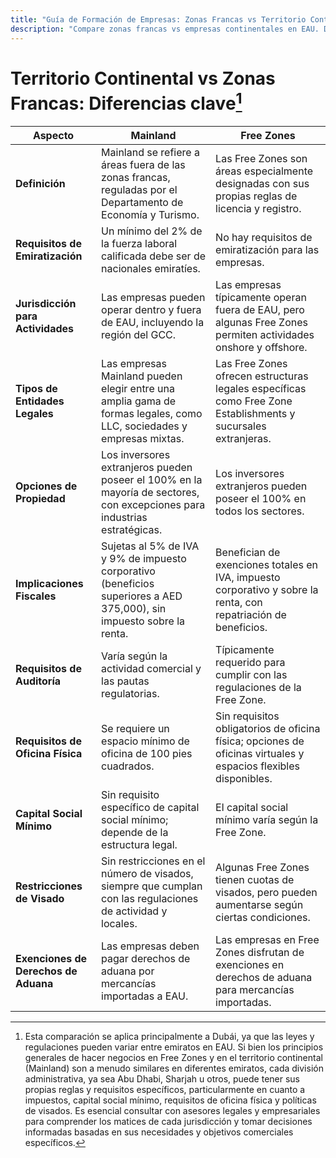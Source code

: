 ```yaml
---
title: "Guía de Formación de Empresas: Zonas Francas vs Territorio Continental de EAU"
description: "Compare zonas francas vs empresas continentales en EAU. Diferencias clave en impuestos, propiedad, visas y actividades comerciales entre configuración en zona franca y continental."
---
```


# Territorio Continental vs Zonas Francas: Diferencias clave[^1]

| **Aspecto**                          | **Mainland**                                                                                                              | **Free Zones**                                                                                                  |
| ------------------------------------ | ------------------------------------------------------------------------------------------------------------------------- | --------------------------------------------------------------------------------------------------------------- |
| **Definición**                       | Mainland se refiere a áreas fuera de las zonas francas, reguladas por el Departamento de Economía y Turismo.              | Las Free Zones son áreas especialmente designadas con sus propias reglas de licencia y registro.                |
| **Requisitos de Emiratización**      | Un mínimo del 2% de la fuerza laboral calificada debe ser de nacionales emiratíes.                                        | No hay requisitos de emiratización para las empresas.                                                           |
| **Jurisdicción para Actividades**    | Las empresas pueden operar dentro y fuera de EAU, incluyendo la región del GCC.                                           | Las empresas típicamente operan fuera de EAU, pero algunas Free Zones permiten actividades onshore y offshore.  |
| **Tipos de Entidades Legales**       | Las empresas Mainland pueden elegir entre una amplia gama de formas legales, como LLC, sociedades y empresas mixtas.      | Las Free Zones ofrecen estructuras legales específicas como Free Zone Establishments y sucursales extranjeras.  |
| **Opciones de Propiedad**            | Los inversores extranjeros pueden poseer el 100% en la mayoría de sectores, con excepciones para industrias estratégicas. | Los inversores extranjeros pueden poseer el 100% en todos los sectores.                                         |
| **Implicaciones Fiscales**           | Sujetas al 5% de IVA y 9% de impuesto corporativo (beneficios superiores a AED 375,000), sin impuesto sobre la renta.     | Benefician de exenciones totales en IVA, impuesto corporativo y sobre la renta, con repatriación de beneficios. |
| **Requisitos de Auditoría**          | Varía según la actividad comercial y las pautas regulatorias.                                                             | Típicamente requerido para cumplir con las regulaciones de la Free Zone.                                        |
| **Requisitos de Oficina Física**     | Se requiere un espacio mínimo de oficina de 100 pies cuadrados.                                                           | Sin requisitos obligatorios de oficina física; opciones de oficinas virtuales y espacios flexibles disponibles. |
| **Capital Social Mínimo**            | Sin requisito específico de capital social mínimo; depende de la estructura legal.                                        | El capital social mínimo varía según la Free Zone.                                                              |
| **Restricciones de Visado**          | Sin restricciones en el número de visados, siempre que cumplan con las regulaciones de actividad y locales.               | Algunas Free Zones tienen cuotas de visados, pero pueden aumentarse según ciertas condiciones.                  |
| **Exenciones de Derechos de Aduana** | Las empresas deben pagar derechos de aduana por mercancías importadas a EAU.                                              | Las empresas en Free Zones disfrutan de exenciones en derechos de aduana para mercancías importadas.            |

[^1]: Esta comparación se aplica principalmente a Dubái, ya que las leyes y regulaciones pueden variar entre emiratos en EAU. Si bien los principios generales de hacer negocios en Free Zones y en el territorio continental (Mainland) son a menudo similares en diferentes emiratos, cada división administrativa, ya sea Abu Dhabi, Sharjah u otros, puede tener sus propias reglas y requisitos específicos, particularmente en cuanto a impuestos, capital social mínimo, requisitos de oficina física y políticas de visados. Es esencial consultar con asesores legales y empresariales para comprender los matices de cada jurisdicción y tomar decisiones informadas basadas en sus necesidades y objetivos comerciales específicos.
